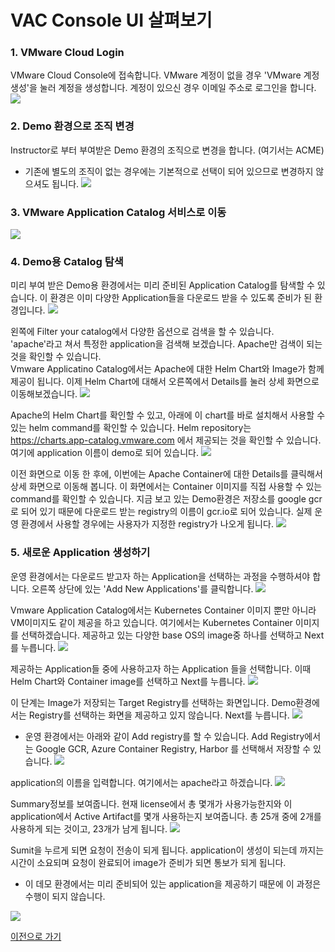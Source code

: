 # VAC Console UI 살펴보기

### 1. VMware Cloud Login
VMware Cloud Console에 접속합니다. VMware 계정이 없을 경우 'VMware 계정 생성'을 눌러 계정을 생성합니다.
계정이 있으신 경우 이메일 주소로 로그인을 합니다.
![](images/cloud_console.png)

### 2. Demo 환경으로 조직 변경
Instructor로 부터 부여받은 Demo 환경의 조직으로 변경을 합니다. (여기서는 ACME)
* 기존에 별도의 조직이 없는 경우에는 기본적으로 선택이 되어 있으므로 변경하지 않으셔도 됩니다.
![](images/org_change.png)

### 3. VMware Application Catalog 서비스로 이동
![](images/vac1.png)
### 4. Demo용 Catalog 탐색
미리 부여 받은 Demo용 환경에서는 미리 준비된 Application Catalog를 탐색할 수 있습니다.
이 환경은 이미 다양한 Application들을 다운로드 받을 수 있도록 준비가 된 환경입니다.
![](images/vac2.png)

왼쪽에 Filter your catalog에서 다양한 옵션으로 검색을 할 수 있습니다.<br>
'apache'라고 쳐서 특정한 application을 검색해 보겠습니다.
Apache만 검색이 되는 것을 확인할 수 있습니다. <br>
Vmware Applicatino Catalog에서는 Apache에 대한 Helm Chart와 Image가 함께 제공이 됩니다.
이제 Helm Chart에 대해서 오른쪽에서 Details를 눌러 상세 화면으로 이동해보겠습니다.
![](images/vac3.png)

Apache의 Helm Chart를 확인할 수 있고, 아래에 이 chart를 바로 설치해서 사용할 수 있는 helm command를 확인할 수 있습니다.
Helm repository는 https://charts.app-catalog.vmware.com 에서 제공되는 것을 확인할 수 있습니다.
여기에 application 이름이 demo로 되어 있습니다. 
![](images/vac4.png)

이전 화면으로 이동 한 후에, 이번에는 Apache Container에 대한 Details를 클릭해서 상세 화면으로 이동해 봅니다.
이 화면에서는 Container 이미지를 직접 사용할 수 있는 command를 확인할 수 있습니다.
지금 보고 있는 Demo환경은 저장소를 google gcr로 되어 있기 때문에 다운로드 받는 registry의 이름이 gcr.io로 되어 있습니다. 실제 운영 환경에서 사용할 경우에는 사용자가 지정한 registry가 나오게 됩니다.
![](images/vac5.png)

### 5. 새로운 Application 생성하기
운영 환경에서는 다운로드 받고자 하는 Application을 선택하는 과정을 수행하셔야 합니다. 오른쪽 상단에 있는 'Add New Applications'를 클릭합니다.
![](images/vac_new.png)

Vmware Application Catalog에서는 Kubernetes Container 이미지 뿐만 아니라 VM이미지도 같이 제공을 하고 있습니다. 여기에서는 Kubernetes Container 이미지를 선택하겠습니다.
제공하고 있는 다양한 base OS의 image중 하나를 선택하고 Next를 누릅니다.
![](images/vac6.png)

제공하는 Application들 중에 사용하고자 하는 Application 들을 선택합니다. 이때 Helm Chart와 Container image를 선택하고 Next를 누릅니다.
![](images/vac7.png)

이 단계는 Image가 저장되는 Target Registry를 선택하는 화면입니다.
Demo환경에서는 Registry를 선택하는 화면을 제공하고 있지 않습니다. Next를 누릅니다.
![](images/vac8.png)

* 운영 환경에서는 아래와 같이 Add registry를 할 수 있습니다.
Add Registry에서는 Google GCR, Azure Container Registry, Harbor 를 선택해서 저장할 수 있습니다.
![](images/get-started-images-add-registry.png)

application의 이름을 입력합니다. 여기에서는 apache라고 하겠습니다.
![](images/vac9.png)

Summary정보를 보여줍니다. 현재 license에서 총 몇개가 사용가능한지와 이 application에서 Active Artifact를 몇개 사용하는지 보여줍니다. 총 25개 중에 2개를 사용하게 되는 것이고, 23개가 남게 됩니다.
![](images/vac10.png)

Sumit을 누르게 되면 요청이 전송이 되게 됩니다. application이 생성이 되는데 까지는 시간이 소요되며 요청이 완료되어 image가 준비가 되면 통보가 되게 됩니다. 
* 이 데모 환경에서는 미리 준비되어 있는 application을 제공하기 때문에 이 과정은 수행이 되지 않습니다. 

![](images/vac11.png)

[이전으로 가기](../../)

